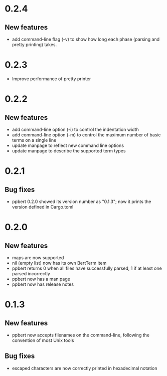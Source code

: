 # 0.2.4

## New features

- add command-line flag (-v) to show how long each phase
  (parsing and pretty printing) takes.


# 0.2.3

- Improve performance of pretty printer


# 0.2.2

## New features

- add command-line option (-i) to control the indentation width
- add command-line option (-m) to control the maximum number of
  basic terms on a single line
- update manpage to reflect new command line options
- update manpage to describe the supported term types


# 0.2.1

## Bug fixes

- ppbert 0.2.0 showed its version number as "0.1.3"; now it prints the
  version defined in Cargo.toml


# 0.2.0

## New features

- maps are now supported
- nil (empty list) now has its own BertTerm item
- ppbert returns 0 when all files have successfully parsed, 1 if at
  least one parsed incorrectly
- ppbert now has a man page
- ppbert now has release notes


# 0.1.3

## New features

- ppbert now accepts filenames on the command-line, following the
  convention of most Unix tools

## Bug fixes

- escaped characters are now correctly printed in hexadecimal notation
